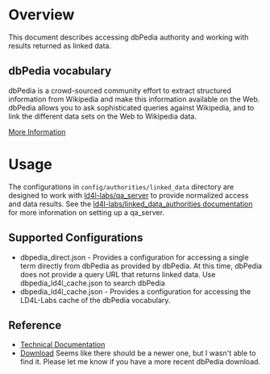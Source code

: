 # Overview

This document describes accessing dbPedia authority and working with results returned as linked data. 

## dbPedia vocabulary

dbPedia is a crowd-sourced community effort to extract structured information from Wikipedia and make this information available on the Web. dbPedia allows you to ask sophisticated queries against Wikipedia, and to link the different data sets on the Web to Wikipedia data.  

[More Information](http://wiki.dbpedia.org/about)


# Usage

The configurations in `config/authorities/linked_data` directory are designed to work with [ld4l-labs/qa_server](https://github.com/ld4l-labs/qa_server) to provide normalized access and data results.  See the [ld4l-labs/linked_data_authorities documentation](https://github.com/ld4l-labs/linked_data_authorities/blob/master/README.md) for more information on setting up a qa_server.

## Supported Configurations

* dbpedia_direct.json - Provides a configuration for accessing a single term directly from dbPedia as provided by dbPedia.  At this time, dbPedia does not provide a query URL that returns linked data.  Use dbpedia_ld4l_cache.json to search dbPedia
* dbpedia_ld4l_cache.json - Provides a configuration for accessing the LD4L-Labs cache of the dbPedia vocabulary.

## Reference

* [Technical Documentation](http://wiki.dbpedia.org/OnlineAccess#1.2%20Public%20Faceted%20Web%20Service%20Interface)
* [Download](http://wiki.dbpedia.org/downloads-2016-04) Seems like there should be a newer one, but I wasn't able to find it.  Please let me know if you have a more recent dbPedia download.
